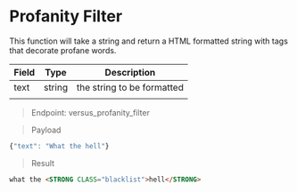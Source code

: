 # Profanity Filter

This function will take a string and return a HTML formatted string with tags that decorate profane words.

| Field     | Type       | Description                                  |
|-----------|------------|----------------------------------------------|
|  text     | string     | the string to be formatted                   |
|           |            |                                              |


> Endpoint: versus_profanity_filter

> Payload

``` javascript
{"text": "What the hell"}
```

> Result
``` html
what the <STRONG CLASS="blacklist">hell</STRONG>
```

